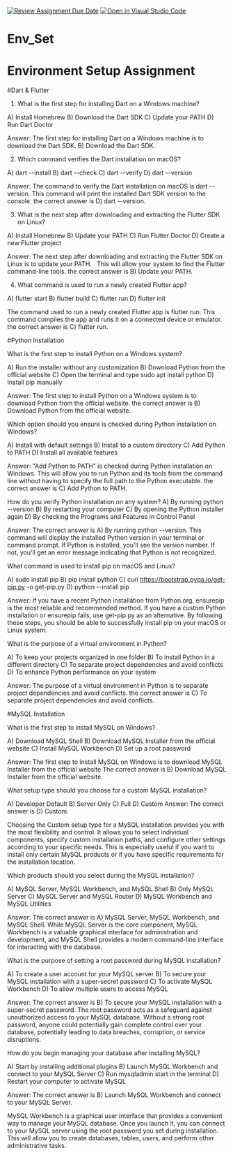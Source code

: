 [![Review Assignment Due Date](https://classroom.github.com/assets/deadline-readme-button-22041afd0340ce965d47ae6ef1cefeee28c7c493a6346c4f15d667ab976d596c.svg)](https://classroom.github.com/a/vnsr1XuU)
[![Open in Visual Studio Code](https://classroom.github.com/assets/open-in-vscode-2e0aaae1b6195c2367325f4f02e2d04e9abb55f0b24a779b69b11b9e10269abc.svg)](https://classroom.github.com/online_ide?assignment_repo_id=15624133&assignment_repo_type=AssignmentRepo)
# Env_Set

# Environment Setup Assignment

#Dart & Flutter

1. What is the first step for installing Dart on a Windows machine?

A) Install Homebrew
B) Download the Dart SDK
C) Update your PATH
D) Run Dart Doctor

Answer: The first step for installing Dart on a Windows machine is to download the Dart SDK.
 B) Download the Dart SDK.

2. Which command verifies the Dart installation on macOS?

A) dart --install
B) dart --check
C) dart --verify
D) dart --version

Answer: The command to verify the Dart installation on macOS is dart --version. This command will print the installed Dart SDK version to the console.
 the correct answer is D) dart --version.


3. What is the next step after downloading and extracting the Flutter SDK on Linux?

A) Install Homebrew
B) Update your PATH
C) Run Flutter Doctor
D) Create a new Flutter project

Answer: The next step after downloading and extracting the Flutter SDK on Linux is to update your PATH.   
This will allow your system to find the Flutter command-line tools.
the correct answer is B) Update your PATH.


4. What command is used to run a newly created Flutter app?

A) flutter start
B) flutter build
C) flutter run
D) flutter init

The command used to run a newly created Flutter app is flutter run. This command compiles the app and runs it on a connected device or emulator.
the correct answer is C) flutter run.

#Python Installation

What is the first step to install Python on a Windows system?

A) Run the installer without any customization
B) Download Python from the official website
C) Open the terminal and type sudo apt install python
D) Install pip manually

Answer: The first step to install Python on a Windows system is to download Python from the official website.
the correct answer is B) Download Python from the official website.

Which option should you ensure is checked during Python installation on Windows?

A) Install with default settings
B) Install to a custom directory
C) Add Python to PATH
D) Install all available features

Answer: "Add Python to PATH" is checked during Python installation on Windows.
This will allow you to run Python and its tools from the command line without having to specify the full path to the Python executable.
 the correct answer is C) Add Python to PATH.

 
How do you verify Python installation on any system?
A) By running python --version
B) By restarting your computer
C) By opening the Python installer again
D) By checking the Programs and Features in Control Panel

Answer: The correct answer is A) By running python --version.
This command will display the installed Python version in your terminal or command prompt.
 If Python is installed, you'll see the version number. If not, you'll get an error message indicating that Python is not recognized.   


What command is used to install pip on macOS and Linux?

A) sudo install pip
B) pip install python
C) curl https://bootstrap.pypa.io/get-pip.py -o get-pip.py
D) python --install pip

Answer: If you have a recent Python installation from Python.org, ensurepip is the most reliable and recommended method.
If you have a custom Python installation or ensurepip fails, use get-pip.py as an alternative.
By following these steps, you should be able to successfully install pip on your macOS or Linux system.


What is the purpose of a virtual environment in Python?

A) To keep your projects organized in one folder
B) To install Python in a different directory
C) To separate project dependencies and avoid conflicts
D) To enhance Python performance on your system

Answer: The purpose of a virtual environment in Python is to separate project dependencies and avoid conflicts.
 the correct answer is C) To separate project dependencies and avoid conflicts.

#MySQL Installation

What is the first step to install MySQL on Windows?

A) Download MySQL Shell
B) Download MySQL Installer from the official website
C) Install MySQL Workbench
D) Set up a root password

Answer: The first step to install MySQL on Windows is to download MySQL Installer from the official website
The correct answer is B) Download MySQL Installer from the official website.

What setup type should you choose for a custom MySQL installation?

A) Developer Default
B) Server Only
C) Full
D) Custom
Answer: The correct answer is D) Custom.

Choosing the Custom setup type for a MySQL installation provides you with the most flexibility and control.
 It allows you to select individual components, specify custom installation paths, and configure other settings according to your specific needs. This is especially useful if you want to install only certain MySQL products or if you have specific requirements for the installation location.   

Which products should you select during the MySQL installation?

A) MySQL Server, MySQL Workbench, and MySQL Shell
B) Only MySQL Server
C) MySQL Server and MySQL Router
D) MySQL Workbench and MySQL Utilities

Answer: The correct answer is A) MySQL Server, MySQL Workbench, and MySQL Shell.
While MySQL Server is the core component, MySQL Workbench is a valuable graphical interface for administration and development, and MySQL Shell provides a modern command-line interface for interacting with the database.

What is the purpose of setting a root password during MySQL installation?

A) To create a user account for your MySQL server
B) To secure your MySQL installation with a super-secret password
C) To activate MySQL Workbench
D) To allow multiple users to access MySQL

Answer: The correct answer is B) To secure your MySQL installation with a super-secret password.
The root password acts as a safeguard against unauthorized access to your MySQL database. Without a strong root password, anyone could potentially gain complete control over your database, potentially leading to data breaches, corruption, or service disruptions.

How do you begin managing your database after installing MySQL?

A) Start by installing additional plugins
B) Launch MySQL Workbench and connect to your MySQL Server
C) Run mysqladmin start in the terminal
D) Restart your computer to activate MySQL

Answer: The correct answer is B) Launch MySQL Workbench and connect to your MySQL Server.

MySQL Workbench is a graphical user interface that provides a convenient way to manage your MySQL database. Once you launch it, you can connect to your MySQL server using the root password you set during installation. This will allow you to create databases, tables, users, and perform other administrative tasks.
